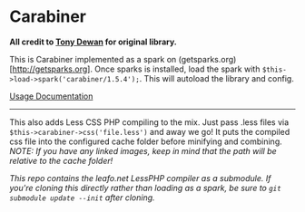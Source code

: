 Carabiner
=====================

**All credit to [Tony Dewan](http://codeigniter.com/forums/member/83507/) for original library.**

This is Carabiner implemented as a spark on (getsparks.org)[http://getsparks.org]. Once sparks is installed, load the spark with ```$this->load->spark('carabiner/1.5.4');```. This will autoload the library and config.

[Usage Documentation](http://codeigniter.com/wiki/Carabiner/)

---------------------

This also adds Less CSS PHP compiling to the mix. Just pass .less files via ```$this->carabiner->css('file.less')``` and away we go! It puts the compiled css file into the configured cache folder before minifying and combining. *NOTE: If you have any linked images, keep in mind that the path will be relative to the cache folder!*

*This repo contains the leafo.net LessPHP compiler as a submodule. If you're cloning this directly rather than loading as a spark, be sure to ```git submodule update --init``` after cloning.*